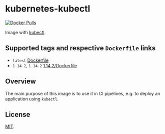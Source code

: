 # kubernetes-kubectl

[![Docker Pulls](https://img.shields.io/docker/pulls/kostyrev/kubectl.svg)]()

Image with [kubectl](https://kubernetes.io/docs/tasks/tools/install-kubectl/).

## Supported tags and respective `Dockerfile` links

- `latest` [Dockerfile](https://github.com/kostyrev/docker-kubectl/blob/master/Dockerfile)
- `1.14.2`, `1.14.2` [1.14.2/Dockerfile](https://github.com/kostyrev/docker-kubectl/blob/1.14.2/Dockerfile)

## Overview

The main purpose of this image is to use it in CI pipelines, e.g. to deploy an
application using `kubectl`.

## License

[MIT](https://github.com/kostyrev/kubectl/blob/master/LICENSE).
